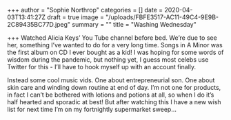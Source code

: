 +++
author = "Sophie Northrop"
categories = []
date = 2020-04-03T13:41:27Z
draft = true
image = "/uploads/FBFE3517-AC11-49C4-9E9B-2C89435BC77D.jpeg"
summary = ""
title = "Washing Wednesday"

+++
Watched Alicia Keys’ You Tube channel before bed. We’re due to see her, something I’ve wanted to do for a very long time. Songs in A Minor was the first album on CD I ever bought as a kid! I was hoping for some words of wisdom during the pandemic, but nothing yet, I guess most celebs use Twitter for this - I’ll have to hook myself up with an account finally.

Instead some cool music vids. One about entrepreneurial son. One about skin care and winding down routine at end of day. I’m not one for products, in fact I can’t be bothered with lotions and potions at all, so when I do it’s half hearted and sporadic at best! But after watching this I have a new wish list for next time I’m on my fortnightly supermarket sweep...